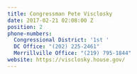 ```yaml
---
title: Congressman Pete Visclosky
date: 2017-02-21 02:08:00 Z
position: 2
phone-numbers:
  Congressional District: '1st '
  DC Office: "(202) 225-2461"
  Merrillville Office: "(219) 795-1844"
website: https://visclosky.house.gov/
---
```


